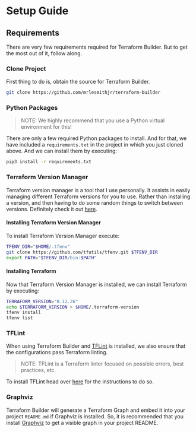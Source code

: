 # Setup Guide

## Requirements

There are very few requirements required for Terraform Builder. But to get the
most out of it, follow along.

### Clone Project

First thing to do is, obtain the source for Terraform Builder.

```bash
git clone https://github.com/mrlesmithjr/terraform-builder
```

### Python Packages

> NOTE: We highly recommend that you use a Python virtual environment for this!

There are only a few required Python packages to install. And for that, we have
included a `requirements.txt` in the project in which you just cloned above.
And we can install them by executing:

```bash
pip3 install -r requirements.txt
```

### Terraform Version Manager

Terraform version manager is a tool that I use personally. It assists in easily
managing different Terraform versions for you to use. Rather than installing a
version, and then having to do some random things to switch between versions.
Definitely check it out [here](https://github.com/tfutils/tfenv).

#### Installing Terraform Version Manager

To install Terraform Version Manager execute:

```bash
TFENV_DIR="$HOME/.tfenv"
git clone https://github.com/tfutils/tfenv.git $TFENV_DIR
export PATH="$TFENV_DIR/bin:$PATH"
```

#### Installing Terraform

Now that Terraform Version Manager is installed, we can install Terraform by
executing:

```bash
TERRAFORM_VERSION="0.12.26"
echo $TERRAFORM_VERSION > $HOME/.terraform-version
tfenv install
tfenv list
```

### TFLint

When using Terraform Builder and [TFLint](https://github.com/terraform-linters/tflint)
is installed, we also ensure that the configurations pass Terraform linting.

> NOTE: TFLint is a Terraform linter focused on possible errors, best practices, etc.

To install TFLint head over [here](https://github.com/terraform-linters/tflint#installation)
for the instructions to do so.

### Graphviz

Terraform Builder will generate a Terraform Graph and embed it into your project
`README.md` if Graphviz is installed. So, it is recommended that you install [Graphviz](https://graphviz.gitlab.io/download/) to get a visible graph in your project README.
